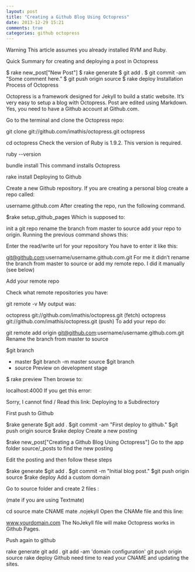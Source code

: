 ```yaml
---
layout: post
title: "Creating a Github Blog Using Octopress"
date: 2013-12-29 15:21
comments: true
categories: github octopress
---
```


Warning This article assumes you already installed RVM and Ruby.

Quick Summary for creating and deploying a post in Octopress

$ rake new_post["New Post"]
$ rake generate
$ git add .
$ git commit -am "Some comment here." 
$ git push origin source
$ rake deploy
Installation Process of Octopress

<!-- more -->

Octopress is a framework designed for Jekyll to build a static website. It’s very easy to setup a blog with Octopress. Post are edited using Markdown. Yes, you need to have a Github account at Github.com.

Go to the terminal and clone the Octopress repo:

git clone git://github.com/imathis/octopress.git octopress

cd octopress
Check the version of Ruby is 1.9.2. This version is required.

ruby --version

bundle install
This command installs Octopress

rake install
Deploying to Github

Create a new Github repository. If you are creating a personal blog create a repo called:

username.github.com
After creating the repo, run the following command.

$rake setup_github_pages
Which is supposed to:

init a git repo
rename the branch from master to source
add your repo to origin.
Running the previous command shows this:

Enter the read/write url for your repository
You have to enter it like this:

git@github.com:username/username.github.com.git
For me it didn’t rename the branch from master to source or add my remote repo. I did it manually (see below)

Add your remote repo

Check what remote repositories you have:

git remote -v
My output was:

octopress   git://github.com/imathis/octopress.git (fetch)
octopress   git://github.com/imathis/octopress.git (push)
To add your repo do:

git remote add origin git@github.com:username/username.github.com.git
Rename the branch from master to source

$git branch
* master
$git branch -m master source
$git branch
* source
Preview on development stage

$ rake preview
Then browse to:

localhost:4000
If you get this error:

Sorry, I cannot find /
Read this link: Deploying to a Subdirectory

First push to Github

$rake generate
$git add .
$git commit -am "First deploy to github." 
$git push origin source
$rake deploy
Create a new posting

$rake new_post["Creating a Github Blog Using Octopress"]
Go to the app folder source/_posts to find the new posting

Edit the posting and then follow these steps

$rake generate
$git add .
$git commit -m "Initial blog post." 
$git push origin source
$rake deploy
Add a custom domain

Go to source folder and create 2 files :

(mate if you are using Textmate)

cd source
mate CNAME
mate .nojekyll
Open the CNAMe file and this line:

www.yourdomain.com
The NoJekyll file will make Octopress works in Github Pages.

Push again to github

rake generate
git add .
git add -am 'domain configuration'
git push origin source
rake deploy
Github need time to read your CNAME and updating the sites.
